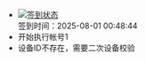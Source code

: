 - [![签到状态](https://github.com/womade/Cloud189-Actions/actions/workflows/main.yml/badge.svg?branch=main)](https://github.com/womade/Cloud189-Actions/actions/workflows/main.yml) <br> 签到时间：2025-08-01 00:48:44
- 开始执行帐号1
- 设备ID不存在，需要二次设备校验
